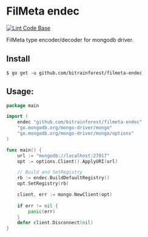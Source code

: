 # FilMeta endec 

[![Lint Code Base](https://github.com/bitrainforest/filmeta-endec/actions/workflows/linter.yml/badge.svg)](https://github.com/bitrainforest/filmeta-endec/actions/workflows/linter.yml)

FilMeta type encoder/decoder for mongodb driver.

## Install

```shell
$ go get -u github.com/bitrainforest/filmeta-endec
```

## Usage:

```go
package main

import (
	endec "github.com/bitrainforest/filmeta-endec"
	"go.mongodb.org/mongo-driver/mongo"
	"go.mongodb.org/mongo-driver/mongo/options"
)

func main() {
	url := "mongodb://localhost:27017"
	opt := options.Client().ApplyURI(url)

	// Build and SetRegistry
	rb := endec.BuildDefaultRegistry()
	opt.SetRegistry(rb)

	client, err := mongo.NewClient(opt)
	
	if err != nil {
		panic(err)
	}
	defer client.Disconnect(nil)
}
```